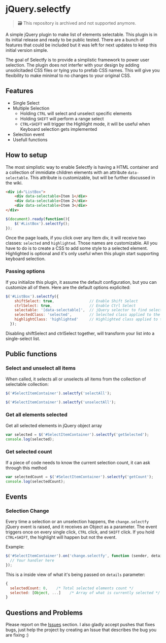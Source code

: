 # jQuery.selectfy

> 🗃 This repository is archived and not supported anymore.

A simple jQuery plugin to make list of elements selectable. This plugin is in its initial release and ready to be public tested. There are a bunch of features that could be included but it was left for next updates to keep this initial version simple.

The goal of Selectfy is to provide a simplistic framework to power user selection. The plugin does not interfer with your design by adding unsolicitaded CSS files or tying you to prefab CSS names. This will give you flexibility to make minimal to no changes to your original CSS.

## Features
* Single Select
* Multiple Selection
  * Holding `CTRL` will select and unselect specific elements
  * Holding `SHIFT` will perform a range select
  * `CTRL+SHIFT` will trigger the Highlight mode, it will be useful when Keyboard selection gets implemented
* Selection event
* Usefull functions

## How to setup
The most simplistic way to enable Selectfy is having a HTML container and a collection of immidiate children elements with an attribute ```data-selectable```. This attribute is customizable, but will be further discussed in the wiki.

```html
<div id="ListBox">
	<div data-selectable>Item 1</div>
	<div data-selectable>Item 2</div>
	<div data-selectable>Item 3</div>
</div>
```

```javascript
$(document).ready(function(){
	$('#ListBox').selectfy();
});
```

Once the page loads, if  you click over any Item div, it will receive two classes: ```selected``` and ```highlighted```. Those names are customizable. All you have to do is to create a CSS to add some style to a selected element. Highlighted is optional and it's only useful when this plugin start supporting keyboard selection.

### Passing options
If you initialize this plugin, it assume the default configuration, but you can customize all of them. Here are the default options explicited:
```javascript
$('#ListBox').selectfy({
    shiftSelect: true,                // Enable Shift Select
    ctrlSelect: true,                 // Enable Ctrl Select
    selectable: '[data-selectable]',  // jQuery selector to find selectable items inside its container
    selectedClass: 'selected',        // Selected class applied to the item
    highlightClass: 'highlighted'     // Highlighted class applied to the item
  });
```

Disabling shiftSelect and ctrlSelect together, will transform your list into a single-select list.

## Public functions

### Select and unselect all items
When called, it selects all or unselects all items from the collection of selectable collection:
```javascript
$('#SelectItemContainer').selectfy('selectAll');

$('#SelectItemContainer').selectfy('unselectAll');
```

### Get all elements selected
Get all selected elements in jQuery object array
```javascript
var selected = $('#SelectItemContainer').selectfy('getSelected');
console.log(selected);
```

### Get selected count
If a piece of code needs to know the current selection count, it can ask through this method
```javascript
var selectedCount = $('#SelectItemContainer').selectfy('getCount');
console.log(selectedCount);
```

## Events

### Selection Change
Every time a selection or an unselection happens, the ```change.selectfy``` jQuery event is raised, and it receives an Object as a parameter. The event triggers once on every single click, ```CTRL``` click, and ```SHIFT``` click. If you hold ```CTRL+SHIFT```, the highlight will happen but not the event.

Example:
```javascript
$('#SelectItemContainer').on('change.selectfy', function (sender, details) {
  // Your handler here
});
```

This is a inside view of what it's being passed on ```details``` parameter:
```javascript
{
  selectedCount: 0,    /* Total selected elements count */
  selected: [Object, ...]    /* Array of what is currently selected */
}
```

## Questions and Problems
Please report on the [Issues](https://github.com/dorival/jquery.selectfy/issues) section. I also gladly accept pushes that fixes bugs, just help the project by creating an Issue that describes the bug you are fixing :)
